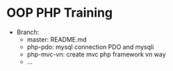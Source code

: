 # OOP PHP Training

- Branch: 
  + master: README.md 
  + php-pdo: mysql connection PDO and mysqli
  + php-mvc-vn: create mvc php framework vn way
  + ...
  
